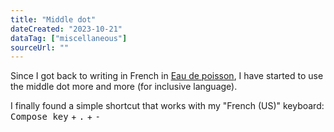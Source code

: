 ```yaml
---
title: "Middle dot"
dateCreated: "2023-10-21"
dataTag: ["miscellaneous"]
sourceUrl: ""
---
```


Since I got back to writing in French in [Eau de poisson](https://eaudepoisson.com), I have started to use the middle dot more and more (for inclusive language).

I finally found a simple shortcut that works with my "French (US)" keyboard: <kbd>Compose key</kbd> + <kbd>.</kbd> + <kbd>-</kbd>

